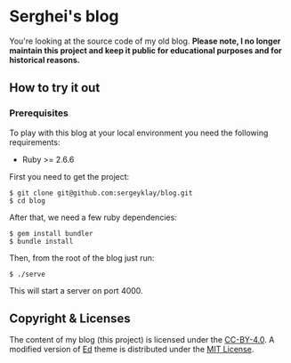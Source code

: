 # Serghei's blog

You're looking at the source code of my old blog.
**Please note, I no longer maintain this project and keep it public for educational purposes and for historical reasons.**

## How to try it out

### Prerequisites

To play with this blog at your local environment you need the following requirements:

- Ruby >= 2.6.6

First you need to get the project:

```shell
$ git clone git@github.com:sergeyklay/blog.git
$ cd blog
```

After that, we need a few ruby dependencies:

```shell
$ gem install bundler
$ bundle install
```

Then, from the root of the blog just run:

```shell
$ ./serve
```

This will start a server on port 4000.

## Copyright & Licenses

The content of my blog (this project) is licensed under the [CC-BY-4.0][:cc-by-4.0:].
A modified version of [Ed][:gh-ed:] theme is distributed under the [MIT License][:ed-license:].

[:cc-by-4.0:]: https://creativecommons.org/licenses/by/4.0
[:gh-ed:]: https://github.com/minicomp/ed
[:ed-license:]: https://github.com/minicomp/ed/blob/bedbc4c6870174451368fc51ecccd8bad5a36bdf/LICENSE.md